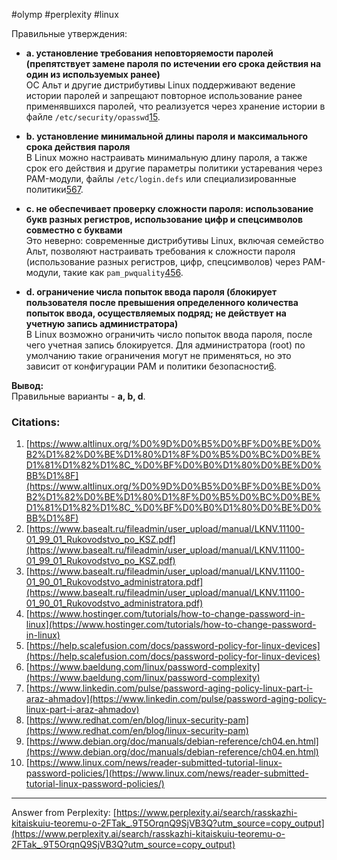 #olymp #perplexity #linux

Правильные утверждения:

-  **a. установление требования неповторяемости паролей (препятствует замене пароля по истечении его срока действия на один из используемых ранее)**  
    ОС Альт и другие дистрибутивы Linux поддерживают ведение истории паролей и запрещают повторное использование ранее применявшихся паролей, что реализуется через хранение истории в файле `/etc/security/opasswd`[1](https://www.altlinux.org/%D0%9D%D0%B5%D0%BF%D0%BE%D0%B2%D1%82%D0%BE%D1%80%D1%8F%D0%B5%D0%BC%D0%BE%D1%81%D1%82%D1%8C_%D0%BF%D0%B0%D1%80%D0%BE%D0%BB%D1%8F)[5](https://help.scalefusion.com/docs/password-policy-for-linux-devices).
    
-  **b. установление минимальной длины пароля и максимального срока действия пароля**  
    В Linux можно настраивать минимальную длину пароля, а также срок его действия и другие параметры политики устаревания через PAM-модули, файлы `/etc/login.defs` или специализированные политики[5](https://help.scalefusion.com/docs/password-policy-for-linux-devices)[6](https://www.baeldung.com/linux/password-complexity)[7](https://www.linkedin.com/pulse/password-aging-policy-linux-part-i-araz-ahmadov).
    
-  **c. не обеспечивает проверку сложности пароля: использование букв разных регистров, использование цифр и спецсимволов совместно с буквами**  
    Это неверно: современные дистрибутивы Linux, включая семейство Альт, позволяют настраивать требования к сложности пароля (использование разных регистров, цифр, спецсимволов) через PAM-модули, такие как `pam_pwquality`[4](https://www.hostinger.com/tutorials/how-to-change-password-in-linux)[5](https://help.scalefusion.com/docs/password-policy-for-linux-devices)[6](https://www.baeldung.com/linux/password-complexity).
    
-  **d. ограничение числа попыток ввода пароля (блокирует пользователя после превышения определенного количества попыток ввода, осуществляемых подряд; не действует на учетную запись администратора)**  
    В Linux возможно ограничить число попыток ввода пароля, после чего учетная запись блокируется. Для администратора (root) по умолчанию такие ограничения могут не применяться, но это зависит от конфигурации PAM и политики безопасности[6](https://www.baeldung.com/linux/password-complexity).
    

**Вывод:**  
Правильные варианты - **a, b, d**.

### Citations:

1. [https://www.altlinux.org/%D0%9D%D0%B5%D0%BF%D0%BE%D0%B2%D1%82%D0%BE%D1%80%D1%8F%D0%B5%D0%BC%D0%BE%D1%81%D1%82%D1%8C_%D0%BF%D0%B0%D1%80%D0%BE%D0%BB%D1%8F](https://www.altlinux.org/%D0%9D%D0%B5%D0%BF%D0%BE%D0%B2%D1%82%D0%BE%D1%80%D1%8F%D0%B5%D0%BC%D0%BE%D1%81%D1%82%D1%8C_%D0%BF%D0%B0%D1%80%D0%BE%D0%BB%D1%8F)
2. [https://www.basealt.ru/fileadmin/user_upload/manual/LKNV.11100-01_99_01_Rukovodstvo_po_KSZ.pdf](https://www.basealt.ru/fileadmin/user_upload/manual/LKNV.11100-01_99_01_Rukovodstvo_po_KSZ.pdf)
3. [https://www.basealt.ru/fileadmin/user_upload/manual/LKNV.11100-01_90_01_Rukovodstvo_administratora.pdf](https://www.basealt.ru/fileadmin/user_upload/manual/LKNV.11100-01_90_01_Rukovodstvo_administratora.pdf)
4. [https://www.hostinger.com/tutorials/how-to-change-password-in-linux](https://www.hostinger.com/tutorials/how-to-change-password-in-linux)
5. [https://help.scalefusion.com/docs/password-policy-for-linux-devices](https://help.scalefusion.com/docs/password-policy-for-linux-devices)
6. [https://www.baeldung.com/linux/password-complexity](https://www.baeldung.com/linux/password-complexity)
7. [https://www.linkedin.com/pulse/password-aging-policy-linux-part-i-araz-ahmadov](https://www.linkedin.com/pulse/password-aging-policy-linux-part-i-araz-ahmadov)
8. [https://www.redhat.com/en/blog/linux-security-pam](https://www.redhat.com/en/blog/linux-security-pam)
9. [https://www.debian.org/doc/manuals/debian-reference/ch04.en.html](https://www.debian.org/doc/manuals/debian-reference/ch04.en.html)
10. [https://www.linux.com/news/reader-submitted-tutorial-linux-password-policies/](https://www.linux.com/news/reader-submitted-tutorial-linux-password-policies/)

---

Answer from Perplexity: [https://www.perplexity.ai/search/rasskazhi-kitaiskuiu-teoremu-o-2FTak_.9T5OrqnQ9SjVB3Q?utm_source=copy_output](https://www.perplexity.ai/search/rasskazhi-kitaiskuiu-teoremu-o-2FTak_.9T5OrqnQ9SjVB3Q?utm_source=copy_output)
